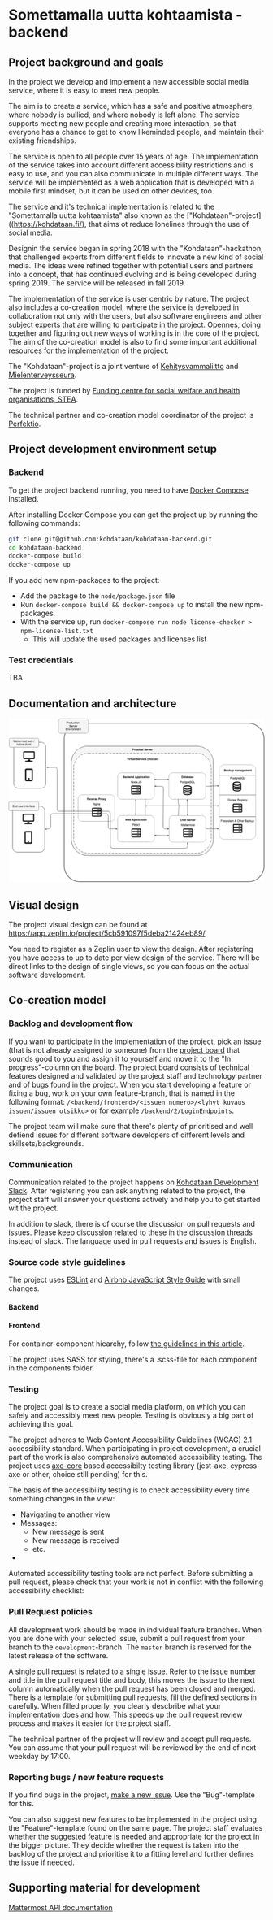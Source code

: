 # Somettamalla uutta kohtaamista -backend

## Project background and goals

In the project we develop and implement a new accessible social media service, where it is easy to meet new people.

The aim is to create a service, which has a safe and positive atmosphere, where nobody is bullied, and where nobody is left alone. The service supports meeting new people and creating more interaction, so that everyone has a chance to get to know likeminded people, and maintain their existing friendships.

The service is open to all people over 15 years of age. The implementation of the service takes into account different accessibility restrictions and is easy to use, and you can also communicate in multiple different ways. The service will be implemented as a web application that is developed with a mobile first mindset, but it can be used on other devices, too.

The service and it's technical implementation is related to the "Somettamalla uutta kohtaamista" also known as the ["Kohdataan"-project]((https://kohdataan.fi/), that aims ot reduce lonelines through the use of social media.

Designin the service began in spring 2018 with the "Kohdataan"-hackathon, that challenged experts from different fields to innovate a new kind of social media. The ideas were refined together with potential users and partners into a concept, that has continued evolving and is being developed during spring 2019. The service will be released in fall 2019.

The implementation of the service is user centric by nature. The project also includes a co-creation model, where the service is developed in collaboration not only with the users, but also software engineers and other subject experts that are willing to participate in the project. Opennes, doing together and figuring out new ways of working is in the core of the project. The aim of the co-creation model is also to find some important additional resources for the implementation of the project.

The "Kohdataan"-project is a joint venture of [Kehitysvammaliitto](https://www.kehitysvammaliitto.fi/) and [Mielenterveysseura](https://www.mielenterveysseura.fi/). 

The project is funded by [Funding centre for social welfare and health organisations, STEA](https://www.stea.fi/).

The technical partner and co-creation model coordinator of the project is [Perfektio](https://www.perfektio.fi/).

## Project development environment setup

### Backend

To get the project backend running, you need to have [Docker Compose](https://docs.docker.com/compose/install/) installed.

After installing Docker Compose you can get the project up by running the following commands:

```bash
git clone git@github.com:kohdataan/kohdataan-backend.git
cd kohdataan-backend
docker-compose build
docker-compose up
```

If you add new npm-packages to the project:
* Add the package to the `node/package.json` file
* Run `docker-compose build && docker-compose up` to install the new npm-packages.
* With the service up, run `docker-compose run node license-checker > npm-license-list.txt`
  * This will update the used packages and licenses list

### Test credentials

TBA 

## Documentation and architecture

![Kohdataan architecture](documentation/kohdataan-architecture.png?raw=true "Kohdataan architecture")

## Visual design

The project visual design can be found at https://app.zeplin.io/project/5cb591097f5deba21424eb89/

You need to register as a Zeplin user to view the design. After registering you have access to up to date per view design of the service. There will be direct links to the design of single views, so you can focus on the actual software development.

## Co-creation model

### Backlog and development flow

If you want to participate in the implementation of the project, pick an issue (that is not already assigned to someone) from the [project board](https://github.com/orgs/kohdataan/projects/1) that sounds good to you and assign it to yourself and move it to the "In progress"-column on the board. The project board consists of technical features designed and validated by the project staff and technology partner and of bugs found in the project. When you start developing a feature or fixing a bug, work on your own feature-branch, that is named in the following format: `/<backend/frontend>/<issuen numero>/<lyhyt kuvaus issuen/issuen otsikko>` or for example `/backend/2/LoginEndpoints`.

The project team will make sure that there's plenty of prioritised and well defiend issues for different software developers of different levels and skillsets/backgrounds.

### Communication

Communication related to the project happens on [Kohdataan Development Slack](https://kohdataan-dev.slack.com/). After registering you can ask anything related to the project, the project staff will answer your questions actively and help you to get started wit the project.

In addition to slack, there is of course the discussion on pull requests and issues. Please keep discussion related to these in the discussion threads instead of slack. The language used in pull requests and issues is English.

### Source code style guidelines

The project uses [ESLint](https://github.com/eslint/eslint) and [Airbnb JavaScript Style Guide](https://github.com/airbnb/javascript) with small changes.

#### Backend

#### Frontend

For container-component hiearchy, follow [the guidelines in this article](https://medium.com/@dan_abramov/smart-and-dumb-components-7ca2f9a7c7d0).

The project uses SASS for styling, there's a .scss-file for each component in the components folder.

### Testing

The project goal is to create a social media platform, on which you can safely and accessibly meet new people. Testing is obviously a big part of achieving this goal.

The project adheres to Web Content Accessibility Guidelines (WCAG) 2.1 accessibility standard. When participating in project development, a crucial part of the work is also comprehensive automated accessibility testing. The project uses [axe-core](https://github.com/dequelabs/axe-core) based accessibilty testing library (jest-axe, cypress-axe or other, choice still pending) for this.

The basis of the accessibility testing is to check accessibility every time something changes in the view:

* Navigating to another view
* Messages:
  * New message is sent
  * New message is received
  * etc.
* 

Automated accessibility testing tools are not perfect. Before submitting a pull request, please check that your work is not in conflict with the following accessibility checklist: <checklist TBA>

### Pull Request policies

All development work should be made in individual feature branches. When you are done with your selected issue, submit a pull request from your branch to the `development`-branch. The `master` branch is reserved for the latest release of the software.

A single pull request is related to a single issue. Refer to the issue number and title in the pull request title and body, this moves the issue to the next column automatically when the pull request has been closed and merged. There is a template for submitting pull requests, fill the defined sections in carefully. When filled properly, you clearly descbribe what your implementation does and how. This speeds up the pull request review process and makes it easier for the project staff.

The technical partner of the project will review and accept pull requests. You can assume that your pull request will be reviewed by the end of next weekday by 17:00.

### Reporting bugs / new feature requests

If you find bugs in the project, [make a new issue](https://github.com/kohdataan/kohdataan-backend/issues/new/choose). Use the "Bug"-template for this.

You can also suggest new features to be implemented in the project using the "Feature"-template found on the same page. The project staff evaluates whether the suggested feature is needed and appropriate for the project in the bigger picture. They decide whether the request is taken into the backlog of the project and prioritise it to a fitting level and further defines the issue if needed.

## Supporting material for development
[Mattermost API documentation](https://api.mattermost.com/)


